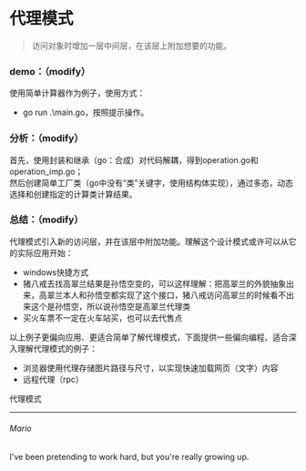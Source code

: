 # 代理模式  
> 访问对象时增加一层中间层，在该层上附加想要的功能。

### demo：（modify）
使用简单计算器作为例子，使用方式：
 - go run .\main.go，按照提示操作。  

### 分析：（modify）
首先，使用封装和继承（go：合成）对代码解耦，得到operation.go和operation_imp.go；  
然后创建简单工厂类（go中没有“类”关键字，使用结构体实现），通过多态，动态选择和创建指定的计算类计算结果。  

### 总结：（modify）
代理模式引入新的访问层，并在该层中附加功能。理解这个设计模式或许可以从它的实际应用开始：
 - windows快捷方式
 - 猪八戒去找高翠兰结果是孙悟空变的，可以这样理解：把高翠兰的外貌抽象出来，高翠兰本人和孙悟空都实现了这个接口，猪八戒访问高翠兰的时候看不出来这个是孙悟空，所以说孙悟空是高翠兰代理类
 - 买火车票不一定在火车站买，也可以去代售点  
 
以上例子更偏向应用、更适合简单了解代理模式，下面提供一些偏向编程、适合深入理解代理模式的例子：
 - 浏览器使用代理存储图片路径与尺寸，以实现快速加载网页（文字）内容
 - 远程代理（rpc）
 
代理模式

---
###### Mario
I've been pretending to work hard, but you're really growing up.
